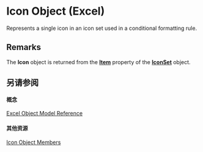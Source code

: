 
# Icon Object (Excel)

Represents a single icon in an icon set used in a conditional formatting rule.


## Remarks

The  **Icon** object is returned from the **[Item](4208ddeb-dedb-3d96-c705-adddfcd9a2fe.md)** property of the **[IconSet](d6b407cf-424e-529a-ee83-0b0b09598b53.md)** object.


## 另请参阅


#### 概念


[Excel Object Model Reference](11ea8598-8a20-92d5-f98b-0da04263bf2c.md)
#### 其他资源


[Icon Object Members](http://msdn.microsoft.com/library/e040e212-f369-dff7-c43b-1780f42e878b%28Office.15%29.aspx)